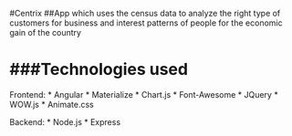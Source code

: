 #Centrix
##App which uses the census data to analyze the right type of customers for business and interest patterns of people for the economic gain of the country

###Technologies used
===
Frontend:
	* Angular
	* Materialize
	* Chart.js
	* Font-Awesome
	* JQuery
	* WOW.js
	* Animate.css

Backend:
	* Node.js
	* Express


